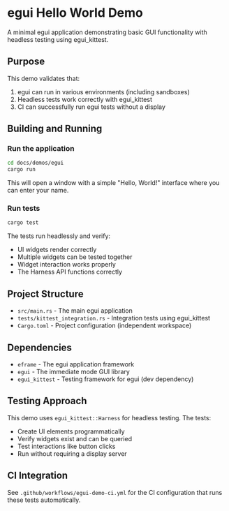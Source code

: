 # egui Hello World Demo

A minimal egui application demonstrating basic GUI functionality with headless testing using egui_kittest.

## Purpose

This demo validates that:
1. egui can run in various environments (including sandboxes)
2. Headless tests work correctly with egui_kittest
3. CI can successfully run egui tests without a display

## Building and Running

### Run the application

```bash
cd docs/demos/egui
cargo run
```

This will open a window with a simple "Hello, World!" interface where you can enter your name.

### Run tests

```bash
cargo test
```

The tests run headlessly and verify:
- UI widgets render correctly
- Multiple widgets can be tested together
- Widget interaction works properly
- The Harness API functions correctly

## Project Structure

- `src/main.rs` - The main egui application
- `tests/kittest_integration.rs` - Integration tests using egui_kittest
- `Cargo.toml` - Project configuration (independent workspace)

## Dependencies

- `eframe` - The egui application framework
- `egui` - The immediate mode GUI library
- `egui_kittest` - Testing framework for egui (dev dependency)

## Testing Approach

This demo uses `egui_kittest::Harness` for headless testing. The tests:
- Create UI elements programmatically
- Verify widgets exist and can be queried
- Test interactions like button clicks
- Run without requiring a display server

## CI Integration

See `.github/workflows/egui-demo-ci.yml` for the CI configuration that runs these tests automatically.
